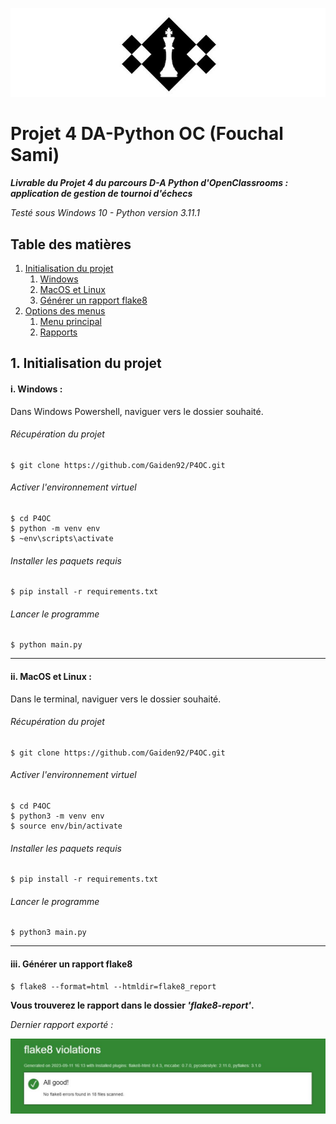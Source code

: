![chess_club](img/logo-chess-tournament.JPG)

# Projet 4 DA-Python OC (Fouchal Sami)
***Livrable du Projet 4 du parcours D-A Python d'OpenClassrooms : application de gestion de tournoi d'échecs***

_Testé sous Windows 10 - Python version 3.11.1_


## Table des matières

1. [Initialisation du projet](#id-section1)
    1. [Windows](#id-section1-1)
    1. [MacOS et Linux](#id-section1-2)
    3. [Générer un rapport flake8](#id-section1-3)
2. [Options des menus](#id-section2)
    1. [Menu principal](#section2-1)
    2. [Rapports](#section2-2)



<div id='id-section1'></div>

## 1. Initialisation du projet

<div id='id-section1-1'></div>


#### i. Windows :
Dans Windows Powershell, naviguer vers le dossier souhaité.
###### Récupération du projet

    $ git clone https://github.com/Gaiden92/P4OC.git

###### Activer l'environnement virtuel
    $ cd P4OC
    $ python -m venv env
    $ ~env\scripts\activate
    
###### Installer les paquets requis
    $ pip install -r requirements.txt

###### Lancer le programme
    $ python main.py


<div id='id-section1-2'></div>

---------

#### ii. MacOS et Linux :
Dans le terminal, naviguer vers le dossier souhaité.
###### Récupération du projet

    $ git clone https://github.com/Gaiden92/P4OC.git

###### Activer l'environnement virtuel
    $ cd P4OC 
    $ python3 -m venv env 
    $ source env/bin/activate
    
###### Installer les paquets requis
    $ pip install -r requirements.txt

###### Lancer le programme
    $ python3 main.py


<div id='id-section1-3'></div>

----------

#### iii. Générer un rapport flake8

    $ flake8 --format=html --htmldir=flake8_report

**Vous trouverez le rapport dans le dossier _'flake8-report'_.**

_Dernier rapport exporté :_

![latest_report](img/flake8-report.JPG)

<div id='id-section2'></div>

